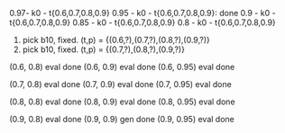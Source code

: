 0.97- k0 - t{0.6,0.7,0.8,0.9}
0.95 - k0 - t{0.6,0.7,0.8,0.9}: done
0.9 - k0 - t{0.6,0.7,0.8,0.9}
0.85 - k0 - t{0.6,0.7,0.8,0.9}
0.8 - k0 - t{0.6,0.7,0.8,0.9}

1. pick b10, fixed. (t,p) = {(0.6,?),(0.7,?),(0.8,?),(0.9,?)}
2. pick b10, fixed. (t,p) = {(0.7,?),(0.8,?),(0.9,?)}

(0.6, 0.8) eval done
(0.6, 0.9) eval done
(0.6, 0.95) eval done

(0.7, 0.8) eval done
(0.7, 0.9) eval done
(0.7, 0.95) eval done

(0.8, 0.8) eval done
(0.8, 0.9) eval done
(0.8, 0.95) eval done

(0.9, 0.8) eval done
(0.9, 0.9) gen done
(0.9, 0.95) eval done

